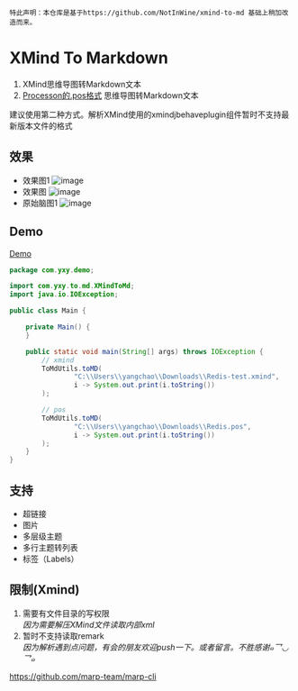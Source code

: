 `特此声明：本仓库是基于https://github.com/NotInWine/xmind-to-md 基础上稍加改造而来。`

# XMind To Markdown
1. XMind思维导图转Markdown文本
2. [Processon的.pos格式](https://www.processon.com/;jsessionid=779C56220415B43892F9C36E2CB82E9C.jvm1) 思维导图转Markdown文本

建议使用第二种方式。解析XMind使用的xmindjbehaveplugin组件暂时不支持最新版本文件的格式
## 效果
- 效果图1
![image](src/main/resources/x1.png)
- 效果图
![image](src/main/resources/mdcode.png)
- 原始脑图1
![image](src/main/resources/pos.png)
## Demo
[Demo](src/main/java/com/yxy/demo/Main.java)
```java
package com.yxy.demo;

import com.yxy.to.md.XMindToMd;
import java.io.IOException;

public class Main {

    private Main() {
    }

    public static void main(String[] args) throws IOException {
        // xmind
        ToMdUtils.toMD(
                "C:\\Users\\yangchao\\Downloads\\Redis-test.xmind",
                i -> System.out.print(i.toString())
        );

        // pos
        ToMdUtils.toMD(
                "C:\\Users\\yangchao\\Downloads\\Redis.pos",
                i -> System.out.print(i.toString())
        );
    }
}
```
## 支持
- 超链接
- 图片
- 多层级主题
- 多行主题转列表
- 标签（Labels）

## 限制(Xmind)
1. 需要有文件目录的写权限  
    *因为需要解压XMind文件读取内部xml*
2. 暂时不支持读取remark  
    *因为解析遇到点问题，有会的朋友欢迎push一下。或者留言。不胜感谢๑乛◡乛๑*



https://github.com/marp-team/marp-cli